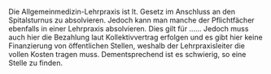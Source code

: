 Die Allgemeinmedizin-Lehrpraxis ist lt. Gesetz im Anschluss an den Spitalsturnus zu absolvieren. Jedoch kann man manche der Pflichtfächer ebenfalls in einer Lehrpraxis absolvieren. Dies gilt für ......
Jedoch muss auch hier die Bezahlung laut Kollektivvertrag erfolgen und es gibt hier keine Finanzierung von öffentlichen Stellen, weshalb der Lehrpraxisleiter die vollen Kosten tragen muss. Dementsprechend ist es schwierig, so eine Stelle zu finden.